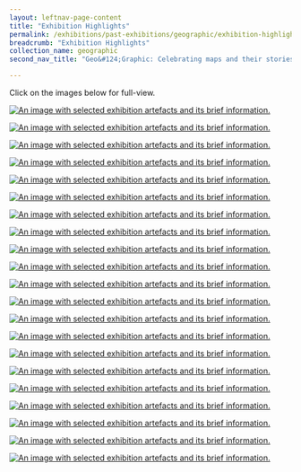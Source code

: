 ```yaml
---
layout: leftnav-page-content
title: "Exhibition Highlights"
permalink: /exhibitions/past-exhibitions/geographic/exhibition-highlights/
breadcrumb: "Exhibition Highlights"
collection_name: geographic
second_nav_title: "Geo&#124;Graphic: Celebrating maps and their stories"

---
```


<p>Click on the images below for full-view.</p>

<a href="/images/event-images/aof/anatomy-of-a-free-mind-exhibition-highlights-1-high.jpg"><img src="/images/event-images/aof/anatomy-of-a-free-mind-exhibition-highlights-1-low.jpg" alt="An image with selected exhibition artefacts and its brief information."></a>

<a href="/images/event-images/aof/anatomy-of-a-free-mind-exhibition-highlights-2-high.jpg"><img src="/images/event-images/aof/anatomy-of-a-free-mind-exhibition-highlights-2-low.jpg" alt="An image with selected exhibition artefacts and its brief information."></a>

<a href="/images/event-images/aof/anatomy-of-a-free-mind-exhibition-highlights-3-high.jpg"><img src="/images/event-images/aof/anatomy-of-a-free-mind-exhibition-highlights-3-low.jpg" alt="An image with selected exhibition artefacts and its brief information."></a>

<a href="/images/event-images/aof/anatomy-of-a-free-mind-exhibition-highlights-4-high.jpg"><img src="/images/event-images/aof/anatomy-of-a-free-mind-exhibition-highlights-4-low.jpg" alt="An image with selected exhibition artefacts and its brief information."></a>

<a href="/images/event-images/aof/anatomy-of-a-free-mind-exhibition-highlights-5-high.jpg"><img src="/images/event-images/aof/anatomy-of-a-free-mind-exhibition-highlights-5-low.jpg" alt="An image with selected exhibition artefacts and its brief information."></a>

<a href="/images/event-images/aof/anatomy-of-a-free-mind-exhibition-highlights-6-high.jpg"><img src="/images/event-images/aof/anatomy-of-a-free-mind-exhibition-highlights-6-low.jpg" alt="An image with selected exhibition artefacts and its brief information."></a>

<a href="/images/event-images/aof/anatomy-of-a-free-mind-exhibition-highlights-7-high.jpg"><img src="/images/event-images/aof/anatomy-of-a-free-mind-exhibition-highlights-7-low.jpg" alt="An image with selected exhibition artefacts and its brief information."></a>

<a href="/images/event-images/aof/anatomy-of-a-free-mind-exhibition-highlights-8-high.jpg"><img src="/images/event-images/aof/anatomy-of-a-free-mind-exhibition-highlights-8-low.jpg" alt="An image with selected exhibition artefacts and its brief information."></a>

<a href="/images/event-images/aof/anatomy-of-a-free-mind-exhibition-highlights-9-high.jpg"><img src="/images/event-images/aof/anatomy-of-a-free-mind-exhibition-highlights-9-low.jpg" alt="An image with selected exhibition artefacts and its brief information."></a>

<a href="/images/event-images/aof/anatomy-of-a-free-mind-exhibition-highlights-10-high.jpg"><img src="/images/event-images/aof/anatomy-of-a-free-mind-exhibition-highlights-10-low.jpg" alt="An image with selected exhibition artefacts and its brief information."></a>

<a href="/images/event-images/aof/anatomy-of-a-free-mind-exhibition-highlights-11-high.jpg"><img src="/images/event-images/aof/anatomy-of-a-free-mind-exhibition-highlights-11-low.jpg" alt="An image with selected exhibition artefacts and its brief information."></a>

<a href="/images/event-images/aof/anatomy-of-a-free-mind-exhibition-highlights-12-high.jpg"><img src="/images/event-images/aof/anatomy-of-a-free-mind-exhibition-highlights-12-low.jpg" alt="An image with selected exhibition artefacts and its brief information."></a>

<a href="/images/event-images/aof/anatomy-of-a-free-mind-exhibition-highlights-13-high.jpg"><img src="/images/event-images/aof/anatomy-of-a-free-mind-exhibition-highlights-13-low.jpg" alt="An image with selected exhibition artefacts and its brief information."></a>

<a href="/images/event-images/aof/anatomy-of-a-free-mind-exhibition-highlights-14-high.jpg"><img src="/images/event-images/aof/anatomy-of-a-free-mind-exhibition-highlights-14-low.jpg" alt="An image with selected exhibition artefacts and its brief information."></a>

<a href="/images/event-images/aof/anatomy-of-a-free-mind-exhibition-highlights-15-high.jpg"><img src="/images/event-images/aof/anatomy-of-a-free-mind-exhibition-highlights-15-low.jpg" alt="An image with selected exhibition artefacts and its brief information."></a>

<a href="/images/event-images/aof/anatomy-of-a-free-mind-exhibition-highlights-16-high.jpg"><img src="/images/event-images/aof/anatomy-of-a-free-mind-exhibition-highlights-16-low.jpg" alt="An image with selected exhibition artefacts and its brief information."></a>

<a href="/images/event-images/aof/anatomy-of-a-free-mind-exhibition-highlights-17-high.jpg"><img src="/images/event-images/aof/anatomy-of-a-free-mind-exhibition-highlights-17-low.jpg" alt="An image with selected exhibition artefacts and its brief information."></a>

<a href="/images/event-images/aof/anatomy-of-a-free-mind-exhibition-highlights-18-high.jpg"><img src="/images/event-images/aof/anatomy-of-a-free-mind-exhibition-highlights-18-low.jpg" alt="An image with selected exhibition artefacts and its brief information."></a>

<a href="/images/event-images/aof/anatomy-of-a-free-mind-exhibition-highlights-19-high.jpg"><img src="/images/event-images/aof/anatomy-of-a-free-mind-exhibition-highlights-19-low.jpg" alt="An image with selected exhibition artefacts and its brief information."></a>

<a href="/images/event-images/aof/anatomy-of-a-free-mind-exhibition-highlights-20-high.jpg"><img src="/images/event-images/aof/anatomy-of-a-free-mind-exhibition-highlights-20-low.jpg" alt="An image with selected exhibition artefacts and its brief information."></a>

<a href="/images/event-images/aof/anatomy-of-a-free-mind-exhibition-highlights-21-high.jpg"><img src="/images/event-images/aof/anatomy-of-a-free-mind-exhibition-highlights-21-low.jpg" alt="An image with selected exhibition artefacts and its brief information."></a>
